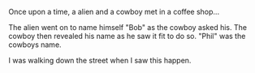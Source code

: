 Once upon a time, a alien and a cowboy met in a coffee shop...

The alien went on to name himself "Bob" as the cowboy asked his.
The cowboy then revealed his name as he saw it fit to do so.
"Phil" was the cowboys name.

I was walking down the street when I saw this happen.

